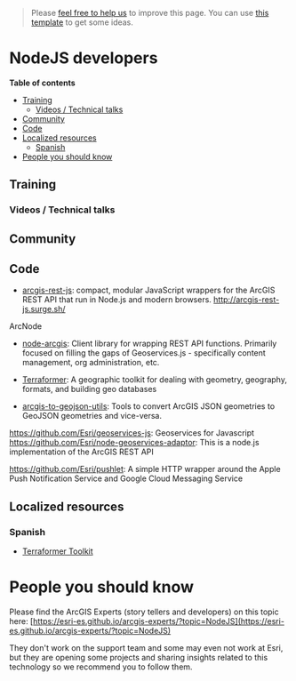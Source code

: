> Please [feel free to help us](#contributions) to improve this page. You can use [this template](https://github.com/esri-es/awesome-arcgis/blob/master/RESOURCE_PAGE_TEMPLATE.md) to get some ideas.

# NodeJS developers
<!-- START doctoc generated TOC please keep comment here to allow auto update -->
<!-- DON'T EDIT THIS SECTION, INSTEAD RE-RUN doctoc TO UPDATE -->
**Table of contents**

  - [Training](#training)
    - [Videos / Technical talks](#videos--technical-talks)
  - [Community](#community)
  - [Code](#code)
  - [Localized resources](#localized-resources)
    - [Spanish](#spanish)
- [People you should know](#people-you-should-know)

<!-- END doctoc generated TOC please keep comment here to allow auto update -->

## Training
### Videos / Technical talks
## Community
## Code

* [arcgis-rest-js](https://github.com/esri/arcgis-rest-js): compact, modular JavaScript wrappers for the ArcGIS REST API that run in Node.js and modern browsers. http://arcgis-rest-js.surge.sh/

ArcNode
* [node-arcgis](https://github.com/Esri/node-arcgis): Client library for wrapping REST API functions. Primarily focused on filling the gaps of Geoservices.js - specifically content management, org administration, etc.

* [Terraformer](https://github.com/Esri/Terraformer): A geographic toolkit for dealing with geometry, geography, formats, and building geo databases
* [arcgis-to-geojson-utils](https://github.com/Esri/arcgis-to-geojson-utils): Tools to convert ArcGIS JSON geometries to GeoJSON geometries and vice-versa.

https://github.com/Esri/geoservices-js: Geoservices for Javascript
https://github.com/Esri/node-geoservices-adaptor: This is a node.js implementation of the ArcGIS REST API


https://github.com/Esri/pushlet: A simple HTTP wrapper around the Apple Push Notification Service and Google Cloud Messaging Service

## Localized resources

### Spanish
* [Terraformer Toolkit](http://www.geodevelopers.org/academy/6NuEO4LlqvE/view)

# People you should know
Please find the ArcGIS Experts (story tellers and developers) on this topic here: [https://esri-es.github.io/arcgis-experts/?topic=NodeJS](https://esri-es.github.io/arcgis-experts/?topic=NodeJS)

They don't work on the support team and some may even not work at Esri,
but they are opening some projects and sharing insights related to this
technology so we recommend you to follow them.



